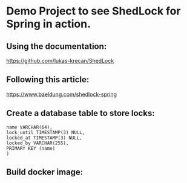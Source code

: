 # Demo Project to see ShedLock for Spring in action.

## Using the documentation:
https://github.com/lukas-krecan/ShedLock

## Following this article: 
https://www.baeldung.com/shedlock-spring

## Create a database table to store locks:

```CREATE TABLE shedlock (
name VARCHAR(64),
lock_until TIMESTAMP(3) NULL,
locked_at TIMESTAMP(3) NULL,
locked_by VARCHAR(255),
PRIMARY KEY (name)
)
```

## Build docker image:



